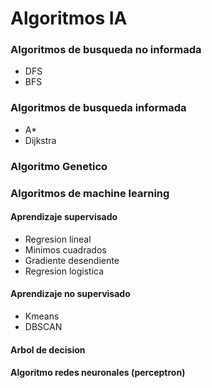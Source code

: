 # Algoritmos IA
### Algoritmos de busqueda no informada
- DFS
- BFS
### Algoritmos de busqueda informada
- A*
- Dijkstra
### Algoritmo Genetico
### Algoritmos de machine learning
#### Aprendizaje supervisado
- Regresion lineal
- Minimos cuadrados
- Gradiente desendiente
- Regresion logistica
#### Aprendizaje no supervisado
- Kmeans
- DBSCAN
#### Arbol de decision
#### Algoritmo redes neuronales (perceptron)

